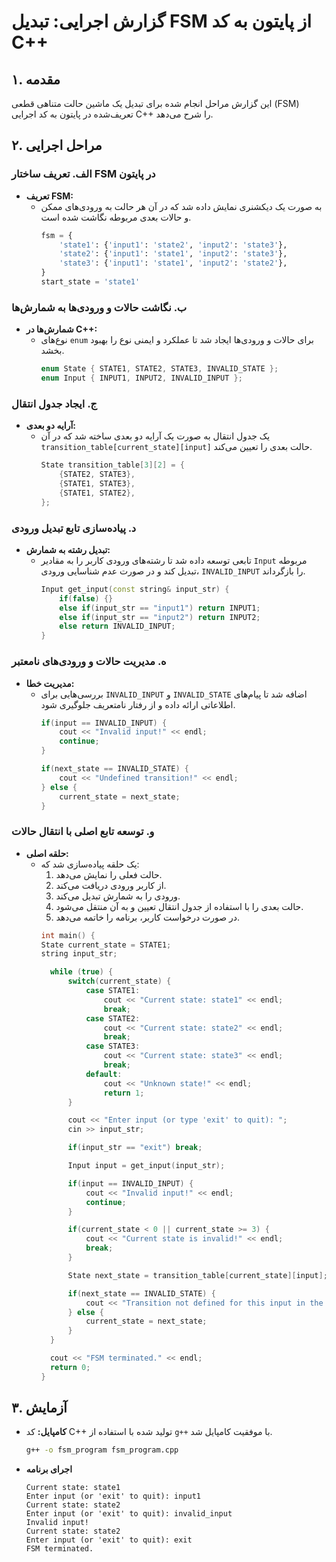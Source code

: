 # گزارش اجرایی: تبدیل FSM از پایتون به کد C++

## **۱. مقدمه**

این گزارش مراحل انجام شده برای تبدیل یک ماشین حالت متناهی قطعی (FSM) تعریف‌شده در پایتون به کد اجرایی C++ را شرح می‌دهد.

## **۲. مراحل اجرایی**

### **الف. تعریف ساختار FSM در پایتون**
- **تعریف FSM:**
  - به صورت یک دیکشنری نمایش داده شد که در آن هر حالت به ورودی‌های ممکن و حالات بعدی مربوطه نگاشت شده است.
    ```python
    fsm = {
        'state1': {'input1': 'state2', 'input2': 'state3'},
        'state2': {'input1': 'state1', 'input2': 'state3'},
        'state3': {'input1': 'state1', 'input2': 'state2'},
    }
    start_state = 'state1'
    ```

### **ب. نگاشت حالات و ورودی‌ها به شمارش‌ها**
- **شمارش‌ها در C++:**
  - نوع‌های `enum` برای حالات و ورودی‌ها ایجاد شد تا عملکرد و ایمنی نوع را بهبود بخشد.
    ```cpp
    enum State { STATE1, STATE2, STATE3, INVALID_STATE };
    enum Input { INPUT1, INPUT2, INVALID_INPUT };
    ```

### **ج. ایجاد جدول انتقال**
- **آرایه دو بعدی:**
  - یک جدول انتقال به صورت یک آرایه دو بعدی ساخته شد که در آن `transition_table[current_state][input]` حالت بعدی را تعیین می‌کند.
    ```cpp
    State transition_table[3][2] = {
        {STATE2, STATE3},
        {STATE1, STATE3},
        {STATE1, STATE2},
    };
    ```

### **د. پیاده‌سازی تابع تبدیل ورودی**
- **تبدیل رشته به شمارش:**
  - تابعی توسعه داده شد تا رشته‌های ورودی کاربر را به مقادیر `Input` مربوطه تبدیل کند و در صورت عدم شناسایی ورودی، `INVALID_INPUT` را بازگرداند.
    ```cpp
    Input get_input(const string& input_str) {
        if(false) {}
        else if(input_str == "input1") return INPUT1;
        else if(input_str == "input2") return INPUT2;
        else return INVALID_INPUT;
    }
    ```

### **ه. مدیریت حالات و ورودی‌های نامعتبر**
- **مدیریت خطا:**
  - بررسی‌هایی برای `INVALID_INPUT` و `INVALID_STATE` اضافه شد تا پیام‌های اطلاعاتی ارائه داده و از رفتار نامتعریف جلوگیری شود.
    ```cpp
    if(input == INVALID_INPUT) {
        cout << "Invalid input!" << endl;
        continue;
    }

    if(next_state == INVALID_STATE) {
        cout << "Undefined transition!" << endl;
    } else {
        current_state = next_state;
    }
    ```

### **و. توسعه تابع اصلی با انتقال حالات**
- **حلقه اصلی:**
  - یک حلقه پیاده‌سازی شد که:
    1. حالت فعلی را نمایش می‌دهد.
    2. از کاربر ورودی دریافت می‌کند.
    3. ورودی را به شمارش تبدیل می‌کند.
    4. حالت بعدی را با استفاده از جدول انتقال تعیین و به آن منتقل می‌شود.
    5. در صورت درخواست کاربر، برنامه را خاتمه می‌دهد.
    ```cpp
    int main() {
    State current_state = STATE1;
    string input_str;

      while (true) {
          switch(current_state) {
              case STATE1:
                  cout << "Current state: state1" << endl;
                  break;
              case STATE2:
                  cout << "Current state: state2" << endl;
                  break;
              case STATE3:
                  cout << "Current state: state3" << endl;
                  break;
              default:
                  cout << "Unknown state!" << endl;
                  return 1;
          }
  
          cout << "Enter input (or type 'exit' to quit): "; 
          cin >> input_str;
  
          if(input_str == "exit") break;
  
          Input input = get_input(input_str);
  
          if(input == INVALID_INPUT) {
              cout << "Invalid input!" << endl;
              continue;
          }
  
          if(current_state < 0 || current_state >= 3) {
              cout << "Current state is invalid!" << endl;
              break;
          }
  
          State next_state = transition_table[current_state][input];
  
          if(next_state == INVALID_STATE) {
              cout << "Transition not defined for this input in the current state!" << endl;
          } else {
              current_state = next_state;
          }
      }
  
      cout << "FSM terminated." << endl;
      return 0;
    }
    ```

## **۳. آزمایش**

- **کامپایل:** کد C++ تولید شده با استفاده از `g++` با موفقیت کامپایل شد.
  ```bash
  g++ -o fsm_program fsm_program.cpp
  ```
- **اجرای برنامه**
  ```
  Current state: state1
  Enter input (or 'exit' to quit): input1
  Current state: state2
  Enter input (or 'exit' to quit): invalid_input
  Invalid input!
  Current state: state2
  Enter input (or 'exit' to quit): exit
  FSM terminated.
  ```